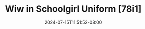 --- 
title: "Wiw in Schoolgirl Uniform [78i1]"
description: "download bokeh Wiw in Schoolgirl Uniform [78i1] twitter full new"
date: 2024-07-15T11:51:52-08:00
file_code: "a9gkinzsuvpy"
draft: false
cover: "4ic9cp9hytqtwzqs.jpg"
tags: ["Wiw", "Schoolgirl", "Uniform", "bokep-indo", "bokep-viral", "bokep-ig"]
length: 2277
fld_id: "1483171"
foldername: "Asian s3x diary laos id telegram"
categories: ["Asian s3x diary laos id telegram"]
views: 0
---